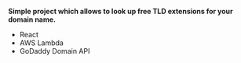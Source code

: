 **Simple project which allows to look up free TLD extensions for your domain name.**
- React
- AWS Lambda
- GoDaddy Domain API
